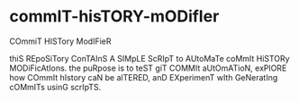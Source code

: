 # commIT-hisTORY-mODifIer
COmmiT HISTory ModIFieR

thiS REpoSiTory ConTAInS A SIMpLE ScRIpT to AUtoMaTe coMmIt HiSTORy MODiFicAtIons. the puRpose is to teST giT COMMIt aUtOmATioN, exPlORE how COmmIt hIstory caN be alTERED, anD EXperimenT wIth GeNeratIng cOMmITs usinG scrIpTS.
